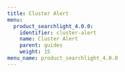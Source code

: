 ```yaml
---
title: Cluster Alert
menu:
  product_searchlight_4.0.0:
    identifier: cluster-alert
    name: Cluster Alert
    parent: guides
    weight: 15
menu_name: product_searchlight_4.0.0 
---
```

